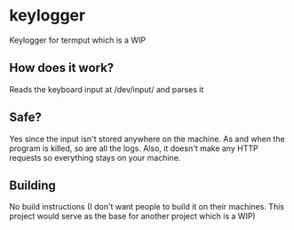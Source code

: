 # keylogger
Keylogger for termput which is a WIP

## How does it work?
Reads the keyboard input at /dev/input/ and parses it

## Safe?
Yes since the input isn't stored anywhere on the machine. As and when the program is killed, so are all the logs. Also, it doesn't make any HTTP requests so everything stays on your machine.

## Building
No build instructions (I don't want people to build it on their machines. This project would serve as the base for another project which is a WIP)
